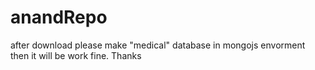 # anandRepo
after download please make "medical" database in mongojs envorment
then it will be work fine.
Thanks
